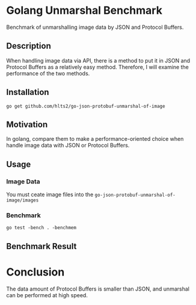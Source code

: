 # Golang Unmarshal Benchmark
Benchmark of unmarshalling image data by JSON and Protocol Buffers.

## Description
When handling image data via API, there is a method to put it in JSON and Protocol Buffers as a relatively easy method. Therefore, I will examine the performance of the two methods.

## Installation

```
go get github.com/hlts2/go-json-protobuf-unmarshal-of-image
```

## Motivation
In golang, compare them to make a performance-oriented choice when handle image data with JSON or Protocol Buffers.

## Usage

### Image Data
You must ceate image files into the `go-json-protobuf-unmarshal-of-image/images`

### Benchmark

```
go test -bench . -benchmem
```

## Benchmark Result

# Conclusion
The data amount of Protocol Buffers is smaller than JSON, and unmarshal can be performed at high speed.
